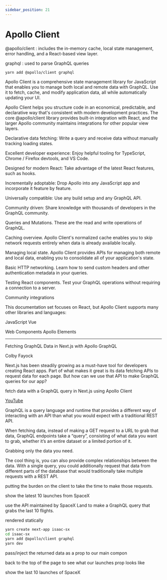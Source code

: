 ```yaml
---
sidebar_position: 21
---
```


# Apollo Client

@apollo/client : includes the in-memory cache, local state management, error handling, and a React-based view layer.

graphql : used to parse GraphQL queries

```bash
yarn add @apollo/client graphql
```

Apollo Client is a comprehensive state management library for JavaScript that enables you to manage both local and remote data with GraphQL. Use it to fetch, cache, and modify application data, all while automatically updating your UI.

Apollo Client helps you structure code in an economical, predictable, and declarative way that's consistent with modern development practices. The core @apollo/client library provides built-in integration with React, and the larger Apollo community maintains integrations for other popular view layers.

Declarative data fetching: Write a query and receive data without manually tracking loading states.

Excellent developer experience: Enjoy helpful tooling for TypeScript, Chrome / Firefox devtools, and VS Code.

Designed for modern React: Take advantage of the latest React features, such as hooks.

Incrementally adoptable: Drop Apollo into any JavaScript app and incorporate it feature by feature.

Universally compatible: Use any build setup and any GraphQL API.

Community driven: Share knowledge with thousands of developers in the GraphQL community.

Queries and Mutations. These are the read and write operations of GraphQL.

Caching overview. Apollo Client's normalized cache enables you to skip network requests entirely when data is already available locally.

Managing local state. Apollo Client provides APIs for managing both remote and local data, enabling you to consolidate all of your application's state.

Basic HTTP networking. Learn how to send custom headers and other authentication metadata in your queries.

Testing React components. Test your GraphQL operations without requiring a connection to a server.

Community integrations

This documentation set focuses on React, but Apollo Client supports many other libraries and languages:

JavaScript
Vue

Web Components
Apollo Elements

---

Fetching GraphQL Data in Next.js with Apollo GraphQL

Colby Fayock

Next.js has been steadily growing as a must-have tool for developers creating React apps. Part of what makes it great is its data fetching APIs to request data for each page. But how can we use that API to make GraphQL queries for our app?

fetch data with a GraphQL query in Next.js using Apollo Client

[YouTube](https://youtu.be/oxUPXhZ1t9I)

GraphQL is a query language and runtime that provides a different way of interacting with an API than what you would expect with a traditional REST API.

When fetching data, instead of making a GET request to a URL to grab that data, GraphQL endpoints take a “query”, consisting of what data you want to grab, whether it’s an entire dataset or a limited portion of it.

Grabbing only the data you need.

The cool thing is, you can also provide complex relationships between the data. With a single query, you could additionally request that data from different parts of the database that would traditionally take multiple requests with a REST API.

putting the burden on the client to take the time to make those requests.

show the latest 10 launches from SpaceX

use the API maintained by SpaceX Land to make a GraphQL query that grabs the last 10 flights.

rendered statically

```bash
yarn create next-app isaac-sx
cd isaac-sx
yarn add @apollo/client graphql
yarn dev
```

pass/inject the returned data as a prop to our main compon

back to the top of the page to see what our launches prop looks like

show the last 10 launches of SpaceX
